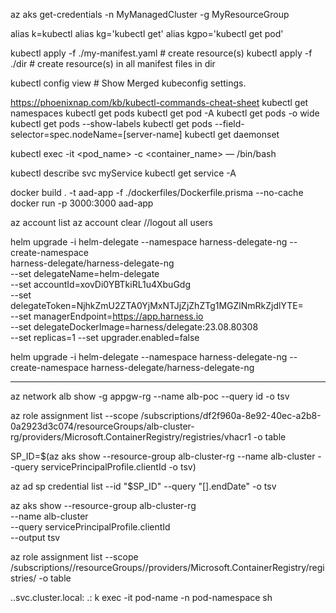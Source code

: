 az aks get-credentials -n MyManagedCluster -g MyResourceGroup

alias k=kubectl
alias kg='kubectl get'
alias kgpo='kubectl get pod'

kubectl apply -f ./my-manifest.yaml            # create resource(s)
kubectl apply -f ./dir                         # create resource(s) in all manifest files in dir

kubectl config view # Show Merged kubeconfig settings.


https://phoenixnap.com/kb/kubectl-commands-cheat-sheet
kubectl get namespaces
kubectl get pods
kubectl get pod -A
kubectl get pods -o wide
kubectl get pods --show-labels
kubectl get pods --field-selector=spec.nodeName=[server-name]
kubectl get daemonset

kubectl exec -it <pod_name> -c <container_name> — /bin/bash

kubectl describe svc myService
kubectl get service -A

docker build . -t aad-app -f ./dockerfiles/Dockerfile.prisma --no-cache
docker run -p 3000:3000 aad-app

az account list
az account clear //logout all users


helm upgrade -i helm-delegate --namespace harness-delegate-ng --create-namespace \
  harness-delegate/harness-delegate-ng \
  --set delegateName=helm-delegate \
  --set accountId=xovDi0YBTkiRL1u4XbuGdg \
  --set delegateToken=NjhkZmU2ZTA0YjMxNTJjZjZhZTg1MGZlNmRkZjdlYTE= \
  --set managerEndpoint=https://app.harness.io \
  --set delegateDockerImage=harness/delegate:23.08.80308 \
  --set replicas=1 --set upgrader.enabled=false

  helm upgrade -i helm-delegate --namespace harness-delegate-ng --create-namespace harness-delegate/harness-delegate-ng


  ************************************

  az network alb show -g appgw-rg --name alb-poc --query id -o tsv




  az role assignment list --scope /subscriptions/df2f960a-8e92-40ec-a2b8-0a2923d3c074/resourceGroups/alb-cluster-rg/providers/Microsoft.ContainerRegistry/registries/vhacr1 -o table

SP_ID=$(az aks show --resource-group alb-cluster-rg --name alb-cluster --query servicePrincipalProfile.clientId -o tsv)

az ad sp credential list --id "$SP_ID" --query "[].endDate" -o tsv

az aks show --resource-group alb-cluster-rg \
    --name alb-cluster \
    --query servicePrincipalProfile.clientId \
    --output tsv

az role assignment list --scope /subscriptions/<subscriptionID>/resourceGroups/<resourcegroupname>/providers/Microsoft.ContainerRegistry/registries/<acrname> -o table

<service-name>.<namespace>.svc.cluster.local:<service-port>
<service-name>.<namespace>:<service-port>
k exec -it pod-name -n pod-namespace sh